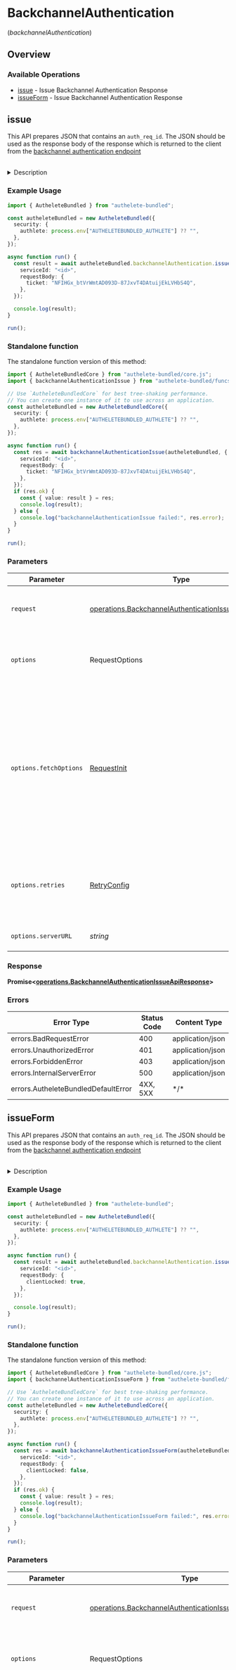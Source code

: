 # BackchannelAuthentication
(*backchannelAuthentication*)

## Overview

### Available Operations

* [issue](#issue) - Issue Backchannel Authentication Response
* [issueForm](#issueform) - Issue Backchannel Authentication Response

## issue

This API prepares JSON that contains an `auth_req_id`. The JSON should be used as the response body
of the response which is returned to the client from the [backchannel authentication endpoint](https://openid.net/specs/openid-client-initiated-backchannel-authentication-core-1_0.html#auth_backchannel_endpoint)

<br>
<details>
<summary>Description</summary>

This API is supposed to be called from within the implementation of the backchannel authentication
endpoint of the service in order to generate a successful response to the client application.

The description of the `/backchannel/authentication` API describes the timing when this API should
be called and the meaning of request parameters. See [AUTH_REQ_ID ISSUE] in `USER_IDENTIFICATION`.

The response from `/backchannel/authentication/issue` API has some parameters. Among them, it is
`action` parameter that the authorization server implementation should check first because it denotes
the next `action` that the authorization server implementation should take. According to the value
of `action`, the authorization server implementation must take the steps described below.

```java
@POST
@Consumes(MediaType.APPLICATION_FORM_URLENCODED)
public Response post(String parameters)
{
    // 'parameters' is the entity body of the backchannel authentication request.
    ......
}
```

The endpoint implementation does not have to parse the request parameters from the client application
because Authlete's `/backchannel/authentication` API does it.

The response from `/backchannel/authentication` API has various parameters. Among them, it is `action`
parameter that the authorization server implementation should check first because it denotes the
next action that the authorization server implementation should take. According to the value of
`action`, the service implementation must take the steps described below.

**INTERNAL_SERVER_ERROR**

When the value of `action` is `INTERNAL_SERVER_ERROR`, it means that the request from the authorization
server implementation was wrong or that an error occurred in Authlete.
In either case, from the viewpoint of the client application, it is an error on the server side.
Therefore, the service implementation should generate a response to the client application with
HTTP status of "500 Internal Server Error" and `application/json`.

The value of `responseContent` is a JSON string which describes the error, so it can be used as
the entity body of the response.

The following illustrates the response which the service implementation should generate and return
to the client application.

```
HTTP/1.1 500 Internal Server Error
Content-Type: application/json
Cache-Control: no-store
Pragma: no-cache

{responseContent}
```

**INVALID_TICKET**

When the value of `action` is `INVALID_TICKET`, it means that the ticket included in the API call
was invalid. For example, it does not exist or has expired.

From a viewpoint of the client application, this is an error on the server side. Therefore, the
authorization server implementation should generate a response to the client application with
"500 Internal Server Error" and `application/json`.

You can build an error response in the same way as shown in the description for the case of `INTERNAL_SERVER_ERROR`.

**OK**

When the value of `action` is `OK`, it means that Authlete has succeeded in preparing JSON that
contains an `auth_req_id`. The JSON should be used as the response body of the response that is
returned to the client from the backchannel authentication endpoint. `responseContent` contains
the JSON.

The following illustrates the response which the authorization server implementation should generate
and return to the client application.

```
HTTP/1.1 200 OK
Content-Type: text/html;charset=UTF-8
Cache-Control: no-store
Pragma: no-cache

{responseContent}
```
</details>


### Example Usage

<!-- UsageSnippet language="typescript" operationID="backchannel_authentication_issue_api" method="post" path="/api/{serviceId}/backchannel/authentication/issue" -->
```typescript
import { AutheleteBundled } from "authelete-bundled";

const autheleteBundled = new AutheleteBundled({
  security: {
    authlete: process.env["AUTHELETEBUNDLED_AUTHLETE"] ?? "",
  },
});

async function run() {
  const result = await autheleteBundled.backchannelAuthentication.issue({
    serviceId: "<id>",
    requestBody: {
      ticket: "NFIHGx_btVrWmtAD093D-87JxvT4DAtuijEkLVHbS4Q",
    },
  });

  console.log(result);
}

run();
```

### Standalone function

The standalone function version of this method:

```typescript
import { AutheleteBundledCore } from "authelete-bundled/core.js";
import { backchannelAuthenticationIssue } from "authelete-bundled/funcs/backchannelAuthenticationIssue.js";

// Use `AutheleteBundledCore` for best tree-shaking performance.
// You can create one instance of it to use across an application.
const autheleteBundled = new AutheleteBundledCore({
  security: {
    authlete: process.env["AUTHELETEBUNDLED_AUTHLETE"] ?? "",
  },
});

async function run() {
  const res = await backchannelAuthenticationIssue(autheleteBundled, {
    serviceId: "<id>",
    requestBody: {
      ticket: "NFIHGx_btVrWmtAD093D-87JxvT4DAtuijEkLVHbS4Q",
    },
  });
  if (res.ok) {
    const { value: result } = res;
    console.log(result);
  } else {
    console.log("backchannelAuthenticationIssue failed:", res.error);
  }
}

run();
```

### Parameters

| Parameter                                                                                                                                                                      | Type                                                                                                                                                                           | Required                                                                                                                                                                       | Description                                                                                                                                                                    |
| ------------------------------------------------------------------------------------------------------------------------------------------------------------------------------ | ------------------------------------------------------------------------------------------------------------------------------------------------------------------------------ | ------------------------------------------------------------------------------------------------------------------------------------------------------------------------------ | ------------------------------------------------------------------------------------------------------------------------------------------------------------------------------ |
| `request`                                                                                                                                                                      | [operations.BackchannelAuthenticationIssueApiRequest](../../models/operations/backchannelauthenticationissueapirequest.md)                                                     | :heavy_check_mark:                                                                                                                                                             | The request object to use for the request.                                                                                                                                     |
| `options`                                                                                                                                                                      | RequestOptions                                                                                                                                                                 | :heavy_minus_sign:                                                                                                                                                             | Used to set various options for making HTTP requests.                                                                                                                          |
| `options.fetchOptions`                                                                                                                                                         | [RequestInit](https://developer.mozilla.org/en-US/docs/Web/API/Request/Request#options)                                                                                        | :heavy_minus_sign:                                                                                                                                                             | Options that are passed to the underlying HTTP request. This can be used to inject extra headers for examples. All `Request` options, except `method` and `body`, are allowed. |
| `options.retries`                                                                                                                                                              | [RetryConfig](../../lib/utils/retryconfig.md)                                                                                                                                  | :heavy_minus_sign:                                                                                                                                                             | Enables retrying HTTP requests under certain failure conditions.                                                                                                               |
| `options.serverURL`                                                                                                                                                            | *string*                                                                                                                                                                       | :heavy_minus_sign:                                                                                                                                                             | An optional server URL to use.                                                                                                                                                 |

### Response

**Promise\<[operations.BackchannelAuthenticationIssueApiResponse](../../models/operations/backchannelauthenticationissueapiresponse.md)\>**

### Errors

| Error Type                          | Status Code                         | Content Type                        |
| ----------------------------------- | ----------------------------------- | ----------------------------------- |
| errors.BadRequestError              | 400                                 | application/json                    |
| errors.UnauthorizedError            | 401                                 | application/json                    |
| errors.ForbiddenError               | 403                                 | application/json                    |
| errors.InternalServerError          | 500                                 | application/json                    |
| errors.AutheleteBundledDefaultError | 4XX, 5XX                            | \*/\*                               |

## issueForm

This API prepares JSON that contains an `auth_req_id`. The JSON should be used as the response body
of the response which is returned to the client from the [backchannel authentication endpoint](https://openid.net/specs/openid-client-initiated-backchannel-authentication-core-1_0.html#auth_backchannel_endpoint)

<br>
<details>
<summary>Description</summary>

This API is supposed to be called from within the implementation of the backchannel authentication
endpoint of the service in order to generate a successful response to the client application.

The description of the `/backchannel/authentication` API describes the timing when this API should
be called and the meaning of request parameters. See [AUTH_REQ_ID ISSUE] in `USER_IDENTIFICATION`.

The response from `/backchannel/authentication/issue` API has some parameters. Among them, it is
`action` parameter that the authorization server implementation should check first because it denotes
the next `action` that the authorization server implementation should take. According to the value
of `action`, the authorization server implementation must take the steps described below.

```java
@POST
@Consumes(MediaType.APPLICATION_FORM_URLENCODED)
public Response post(String parameters)
{
    // 'parameters' is the entity body of the backchannel authentication request.
    ......
}
```

The endpoint implementation does not have to parse the request parameters from the client application
because Authlete's `/backchannel/authentication` API does it.

The response from `/backchannel/authentication` API has various parameters. Among them, it is `action`
parameter that the authorization server implementation should check first because it denotes the
next action that the authorization server implementation should take. According to the value of
`action`, the service implementation must take the steps described below.

**INTERNAL_SERVER_ERROR**

When the value of `action` is `INTERNAL_SERVER_ERROR`, it means that the request from the authorization
server implementation was wrong or that an error occurred in Authlete.
In either case, from the viewpoint of the client application, it is an error on the server side.
Therefore, the service implementation should generate a response to the client application with
HTTP status of "500 Internal Server Error" and `application/json`.

The value of `responseContent` is a JSON string which describes the error, so it can be used as
the entity body of the response.

The following illustrates the response which the service implementation should generate and return
to the client application.

```
HTTP/1.1 500 Internal Server Error
Content-Type: application/json
Cache-Control: no-store
Pragma: no-cache

{responseContent}
```

**INVALID_TICKET**

When the value of `action` is `INVALID_TICKET`, it means that the ticket included in the API call
was invalid. For example, it does not exist or has expired.

From a viewpoint of the client application, this is an error on the server side. Therefore, the
authorization server implementation should generate a response to the client application with
"500 Internal Server Error" and `application/json`.

You can build an error response in the same way as shown in the description for the case of `INTERNAL_SERVER_ERROR`.

**OK**

When the value of `action` is `OK`, it means that Authlete has succeeded in preparing JSON that
contains an `auth_req_id`. The JSON should be used as the response body of the response that is
returned to the client from the backchannel authentication endpoint. `responseContent` contains
the JSON.

The following illustrates the response which the authorization server implementation should generate
and return to the client application.

```
HTTP/1.1 200 OK
Content-Type: text/html;charset=UTF-8
Cache-Control: no-store
Pragma: no-cache

{responseContent}
```
</details>


### Example Usage

<!-- UsageSnippet language="typescript" operationID="backchannel_authentication_issue_api_form" method="post" path="/api/{serviceId}/backchannel/authentication/issue" -->
```typescript
import { AutheleteBundled } from "authelete-bundled";

const autheleteBundled = new AutheleteBundled({
  security: {
    authlete: process.env["AUTHELETEBUNDLED_AUTHLETE"] ?? "",
  },
});

async function run() {
  const result = await autheleteBundled.backchannelAuthentication.issueForm({
    serviceId: "<id>",
    requestBody: {
      clientLocked: true,
    },
  });

  console.log(result);
}

run();
```

### Standalone function

The standalone function version of this method:

```typescript
import { AutheleteBundledCore } from "authelete-bundled/core.js";
import { backchannelAuthenticationIssueForm } from "authelete-bundled/funcs/backchannelAuthenticationIssueForm.js";

// Use `AutheleteBundledCore` for best tree-shaking performance.
// You can create one instance of it to use across an application.
const autheleteBundled = new AutheleteBundledCore({
  security: {
    authlete: process.env["AUTHELETEBUNDLED_AUTHLETE"] ?? "",
  },
});

async function run() {
  const res = await backchannelAuthenticationIssueForm(autheleteBundled, {
    serviceId: "<id>",
    requestBody: {
      clientLocked: false,
    },
  });
  if (res.ok) {
    const { value: result } = res;
    console.log(result);
  } else {
    console.log("backchannelAuthenticationIssueForm failed:", res.error);
  }
}

run();
```

### Parameters

| Parameter                                                                                                                                                                      | Type                                                                                                                                                                           | Required                                                                                                                                                                       | Description                                                                                                                                                                    |
| ------------------------------------------------------------------------------------------------------------------------------------------------------------------------------ | ------------------------------------------------------------------------------------------------------------------------------------------------------------------------------ | ------------------------------------------------------------------------------------------------------------------------------------------------------------------------------ | ------------------------------------------------------------------------------------------------------------------------------------------------------------------------------ |
| `request`                                                                                                                                                                      | [operations.BackchannelAuthenticationIssueApiFormRequest](../../models/operations/backchannelauthenticationissueapiformrequest.md)                                             | :heavy_check_mark:                                                                                                                                                             | The request object to use for the request.                                                                                                                                     |
| `options`                                                                                                                                                                      | RequestOptions                                                                                                                                                                 | :heavy_minus_sign:                                                                                                                                                             | Used to set various options for making HTTP requests.                                                                                                                          |
| `options.fetchOptions`                                                                                                                                                         | [RequestInit](https://developer.mozilla.org/en-US/docs/Web/API/Request/Request#options)                                                                                        | :heavy_minus_sign:                                                                                                                                                             | Options that are passed to the underlying HTTP request. This can be used to inject extra headers for examples. All `Request` options, except `method` and `body`, are allowed. |
| `options.retries`                                                                                                                                                              | [RetryConfig](../../lib/utils/retryconfig.md)                                                                                                                                  | :heavy_minus_sign:                                                                                                                                                             | Enables retrying HTTP requests under certain failure conditions.                                                                                                               |
| `options.serverURL`                                                                                                                                                            | *string*                                                                                                                                                                       | :heavy_minus_sign:                                                                                                                                                             | An optional server URL to use.                                                                                                                                                 |

### Response

**Promise\<[operations.BackchannelAuthenticationIssueApiFormResponse](../../models/operations/backchannelauthenticationissueapiformresponse.md)\>**

### Errors

| Error Type                          | Status Code                         | Content Type                        |
| ----------------------------------- | ----------------------------------- | ----------------------------------- |
| errors.BadRequestError              | 400                                 | application/json                    |
| errors.UnauthorizedError            | 401                                 | application/json                    |
| errors.ForbiddenError               | 403                                 | application/json                    |
| errors.InternalServerError          | 500                                 | application/json                    |
| errors.AutheleteBundledDefaultError | 4XX, 5XX                            | \*/\*                               |